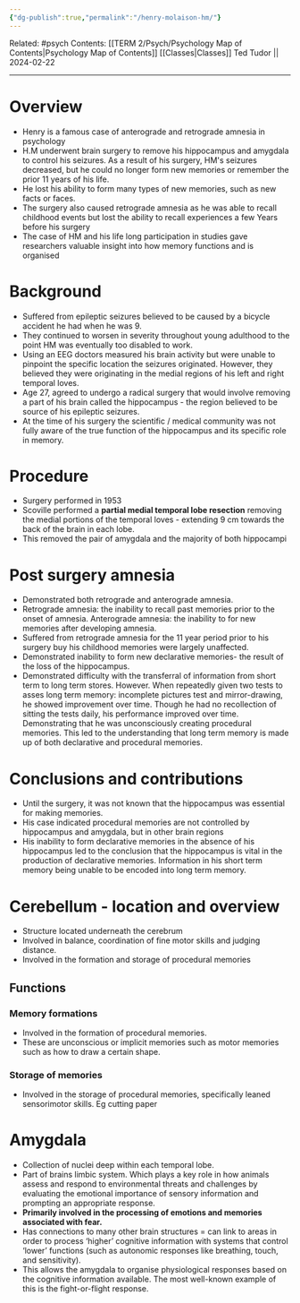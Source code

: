 ```yaml
---
{"dg-publish":true,"permalink":"/henry-molaison-hm/"}
---
```


Related: #psych
Contents: [[TERM 2/Psych/Psychology Map of Contents\|Psychology Map of Contents]]
[[Classes\|Classes]]
Ted Tudor || 2024-02-22
***
# Overview
- Henry is a famous case of anterograde and retrograde amnesia in psychology 
- H.M underwent brain surgery to remove his hippocampus and amygdala to control his seizures. As a result of his surgery, HM's seizures decreased, but he could no longer form new memories or remember the prior 11 years of his life.
- He lost his ability to form many types of new memories, such as new facts or faces.
- The surgery also caused retrograde amnesia as he was able to recall childhood events but lost the ability to recall experiences a few Years before his surgery
- The case of HM and his life long participation in studies gave researchers valuable insight into how memory functions and is organised

# Background
- Suffered from epileptic seizures believed to be caused by a bicycle accident he had when he was 9.
- They continued to worsen in severity throughout young adulthood to the point HM was eventually too disabled to work. 
- Using an EEG doctors measured his brain activity but were unable to pinpoint the specific location the seizures originated. However, they believed they were originating in the medial regions of his left and right temporal loves. 
- Age 27, agreed to undergo a radical surgery that would involve removing a part of his brain called the hippocampus - the region believed to be source of his epileptic seizures. 
- At the time of his surgery the scientific / medical community was not fully aware of the true function of the hippocampus and its specific role in memory. 

# Procedure 
- Surgery performed in 1953
- Scoville performed a **partial medial temporal lobe resection** removing the medial portions of the temporal loves - extending 9 cm towards the back of the brain in each lobe. 
- This removed the pair of amygdala and the majority of both hippocampi 

# Post surgery amnesia
- Demonstrated both retrograde and anterograde amnesia.
- Retrograde amnesia: the inability to recall past memories prior to the onset of amnesia. Anterograde amnesia: the inability to for new memories after developing amnesia. 
- Suffered from retrograde amnesia for the 11 year period prior to his surgery buy his childhood memories were largely unaffected.
- Demonstrated inability to form new declarative memories- the result of the loss of the hippocampus. 
- Demonstrated difficulty with the transferral of information from short term to long term stores. However. When repeatedly given two tests to asses long term memory: incomplete pictures test and mirror-drawing, he showed improvement over time. Though he had no recollection of sitting the tests daily, his performance improved over time. Demonstrating that he was unconsciously creating procedural memories. This led to the understanding that long term memory is made up of both declarative and procedural memories.

# Conclusions and contributions 
- Until the surgery, it was not known that the hippocampus was essential for making memories. 
- His case indicated procedural memories are not controlled by hippocampus and amygdala, but in other brain regions 
- His inability to form declarative memories in the absence of his hippocampus led to the conclusion that the hippocampus is vital in the production of declarative memories. Information in his short term memory being unable to be encoded into long term memory.

# Cerebellum - location and overview 
- Structure located underneath the cerebrum 
- Involved in balance, coordination of fine motor skills and judging distance. 
- Involved in the formation and storage of procedural memories 

## Functions 

### Memory formations 
- Involved in the formation of procedural memories. 
- These are unconscious or implicit memories such as motor memories such as how to draw a certain shape. 
### Storage of memories 
- Involved in the storage of procedural memories, specifically leaned sensorimotor skills. Eg cutting paper

# Amygdala 
- Collection of nuclei deep within each temporal lobe.
- Part of brains limbic system. Which plays a key role in how animals assess and respond to environmental threats and challenges by evaluating the emotional importance of sensory information and prompting an appropriate response.
- **Primarily involved in the processing of emotions and memories associated with fear.** 
- Has connections to many other brain structures = can link to areas in order to process ‘higher’ cognitive information with systems that control ‘lower’ functions (such as autonomic responses like breathing, touch, and sensitivity).
- This allows the amygdala to organise physiological responses based on the cognitive information available. The most well-known example of this is the fight-or-flight response.